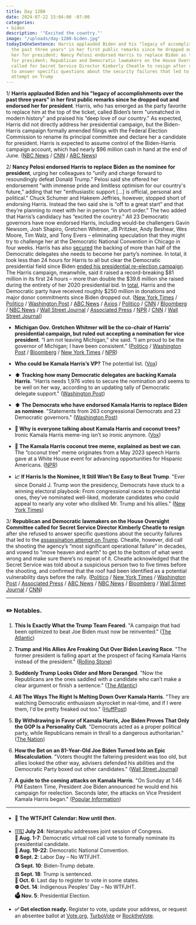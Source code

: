 ```yaml
---
title: Day 1280
date: 2024-07-22 15:04:00 -07:00
categories:
- biden
description: '"Excited the country."'
image: "/uploads/day-1280-biden.jpg"
todayInOneSentence: Harris applauded Biden and his "legacy of accomplishments over
  the past three years" in her first public remarks since he dropped out and endorsed
  her for president; Nancy Pelosi endorsed Harris to replace Biden as the nominee
  for president; Republican and Democratic lawmakers on the House Oversight Committee
  called for Secret Service Director Kimberly Cheatle to resign after she refused
  to answer specific questions about the security failures that led to the assassination
  attempt on Trump
---
```


1/ **Harris applauded Biden and his "legacy of accomplishments over the past three years" in her first public remarks since he dropped out and endorsed her for president**. Harris, who has emerged as the party favorite to replace him at the top of the ticket, called Biden’s term "unmatched in modern history" and  praised his “deep love of our country." As expected, Harris did not directly address her presidential campaign, but the Biden-Harris campaign formally amended filings with the Federal Election Commission to rename its principal committee and declare her a candidate for president. Harris is expected to assume control of the Biden-Harris campaign account, which had nearly $96 million cash in hand at the end of June. ([NBC News](https://www.nbcnews.com/politics/2024-election/kamala-harris-praises-biden-first-public-event-endorsed-president-rcna163050) / [CNN](https://www.cnn.com/2024/07/21/politics/fec-biden-harris-campaign-account/index.html) / [ABC News](https://abcnews.go.com/Politics/live-updates/biden-drops-out-updates/?id=112113289))

2/ **Nancy Pelosi endorsed Harris to replace Biden as the nominee for president**, urging her colleagues to “unify and charge forward to resoundingly defeat Donald Trump.” Pelosi said she offered her endorsement "with immense pride and limitless optimism for our country's future," adding that her "enthusiastic support \[...\] is official, personal and political." Chuck Schumer and Hakeem Jeffries, however, stopped short of endorsing Harris. Instead the two said she is “off to a great start” and that they’re planning to meet with her in person “in short order.” The two added that Harris’s candidacy has “excited the country.” All 23 Democratic governors have now endorsed Harris, including would-be challengers Gavin Newsom, Josh Shapiro, Gretchen Whitmer, JB Pritzker, Andy Beshear, Wes Moore, Tim Walz, and Tony Evers – eliminating speculation that they might try to challenge her at the Democratic National Convention in Chicago in four weeks.  Harris has also [secured](https://apnews.com/article/harris-biden-presidential-candidate-election-withdraw-9fbd153493cb3f088994854fe61a73e9) the backing of more than half of the Democratic delegates she needs to become her party’s nominee. In total, it took less than 24 hours for Harris to all but clear the Democratic presidential field since Biden [ended his presidential re-election campaign](https://whatthefuckjusthappenedtoday.com/2024/07/21/day-1279/#1-following-intense-pressure-from-ne). The Harris campaign, meanwhile, said it raised a record-breaking $81 million in its first 24 hours – more than double the $39.6 million she raised during the entirety of her 2020 presidential bid. In [total](https://www.cnbc.com/2024/07/22/live-updates-harris-democrats-biden-drops-out-trump-campaign.html), Harris and the Democratic party have received roughly $250 million in donations and major donor commitments since Biden dropped out.  ([New York Times](https://www.nytimes.com/live/2024/07/22/us/biden-harris-trump-news-election) / [Politico](https://www.politico.com/live-updates/2024/07/22/kamala-harris-campaign-biden-drop-out/dccc-online-fundraising-00170458) / [Washington Post](https://www.washingtonpost.com/politics/2024/07/22/2024-election-biden-kamala-harris-campaign-updates/) / [ABC News](https://abcnews.go.com/Politics/pelosi-endorses-harris-immense-pride-praises-bidens-wisdom/story?id=112169836) / [Axios](https://www.axios.com/2024/07/22/nancy-pelosi-kamala-harris-democratic-nominee-endorsement) / [Politico](https://www.politico.com/news/2024/07/22/jb-pritzker-endorses-kamala-harris-2024-00170291) / [CNN](https://www.cnn.com/2024/07/22/politics/kamala-harris-democratic-nomination/index.html) / [Bloomberg](https://www.bloomberg.com/news/articles/2024-07-22/harris-cements-democratic-support-as-2024-election-is-reset?srnd=homepage-americas&sref=MIBMEEoj) / [NBC News](https://www.nbcnews.com/politics/2024-election/live-blog/election-2024-live-updates-rcna162976) / [Wall Street Journal](https://www.wsj.com/politics/policy/kamala-harris-2024-democratic-presidential-nomination-cf8c80ff) / [Associated Press](https://apnews.com/live/biden-trump-election-campaign-updates) / [NPR](https://www.npr.org/live-updates/biden-harris-nominee-vp-dnc) / [CNN](https://www.cnn.com/politics/live-news/joe-biden-election-drop-out-07-22-24/index.html) / [Wall Street Journal](https://www.wsj.com/livecoverage/biden-drops-out-election-2024?))

* **Michigan Gov. Gretchen Whitmer will be the co-chair of Harris’ presidential campaign, but ruled out accepting a nomination for vice president**. “I am not leaving Michigan,” she said. “I am proud to be the governor of Michigan; I have been consistent.” ([Politico](https://www.politico.com/live-updates/2024/07/22/kamala-harris-campaign-biden-drop-out/gretchen-whitmer-vice-president-00170328) / [Washington Post](https://www.washingtonpost.com/politics/2024/07/22/2024-election-biden-kamala-harris-campaign-updates/#link-IMNSSOGYWVERXJLLYJISLCQHZY) / [Bloomberg](https://www.bloomberg.com/news/articles/2024-07-22/kamala-harris-likely-to-pick-from-rising-stars-for-running-mate) / [New York Times](https://www.nytimes.com/2024/07/22/us/politics/kamala-harris-vp-list.html) / [NPR](https://www.npr.org/2024/07/22/g-s1-12690/democrats-rally-behind-vice-president-harris))

* **Who could be Kamala Harris’s VP?** The potential list. ([Vox](https://www.vox.com/politics/362043/kamala-harris-vice-running-mate-democratic-presidential-ticket))

* **⬆️ Tracking how many Democratic delegates are backing Kamala Harris**. "Harris needs 1,976 votes to secure the nomination and seems to be well on her way, according to an updating tally of Democratic delegate support." ([Washington Post](https://www.washingtonpost.com/elections/2024/07/22/democratic-delegates-kamala-harris/))

* **⬆️ The Democrats who have endorsed Kamala Harris to replace Biden as nominee**. "Statements from 263 congressional Democrats and 23 Democratic governors." ([Washington Post](https://www.washingtonpost.com/politics/interactive/2024/kamala-harris-endorsements/))

* **🥥 Why is everyone talking about Kamala Harris and coconut trees?** Ironic Kamala Harris meme-ing isn’t so ironic anymore. ([Vox](https://www.vox.com/kamala-harris/359072/kamala-harris-coconut-tree-context-unburden-meme-khive))

* **🥥 The Kamala Harris coconut tree meme, explained as best we can**. The “coconut tree” meme originates from a May 2023 speech Harris gave at a White House event for advancing opportunities for Hispanic Americans. ([NPR](https://www.npr.org/2024/07/21/g-s1-12556/kamala-harris-coconut-tree-meme-context-unburdened))

* **📈 If Harris Is the Nominee, It Still Won’t Be Easy to Beat Trump**. "Ever since Donald J. Trump won the presidency, Democrats have stuck to a winning electoral playbook: From congressional races to presidential ones, they’ve nominated well-liked, moderate candidates who could appeal to nearly any voter who disliked Mr. Trump and his allies." ([New York Times](https://www.nytimes.com/2024/07/22/upshot/kamala-harris-polls-trump.html))

3/ **Republican and Democratic lawmakers on the House Oversight Committee called for Secret Service Director Kimberly Cheatle to resign** after she refused to answer specific questions about the security failures that led to the [assassination attempt on Trump](https://whatthefuckjusthappenedtoday.com/2024/07/15/day-1273/). Cheatle, however, did call the shooting the agency’s “most significant operational failure” in decades, and vowed to “move heaven and earth” to get to the bottom of what went wrong and make sure there’s no repeat of it. Cheatle acknowledged that the Secret Service was told about a suspicious person two to five times before the shooting, and confirmed that the roof had been identified as a potential vulnerability days before the rally. ([Politico](https://www.politico.com/news/2024/07/22/secret-service-director-trump-shooting-hearing-00170470) / [New York Times](https://www.nytimes.com/live/2024/07/22/us/secret-service-hearing-trump-cheatle) / [Washington Post](https://www.washingtonpost.com/national-security/2024/07/22/secret-service-director-kimberly-cheatle-testimony-trump/) / [Associated Press](https://apnews.com/article/secret-service-trump-rally-shooting-kimberly-cheatle-fabaf9a0e57d5545e5b60f0b2215778f) / [ABC News](https://abcnews.go.com/Politics/secret-service-director-expected-congress-failed-hearing-trump/story?id=112140393) / [NBC News](https://www.nbcnews.com/politics/politics-news/secret-service-director-kimberly-cheatle-expected-tell-house-hearing-a-rcna163010) / [Bloomberg](https://www.bloomberg.com/news/articles/2024-07-22/secret-service-head-says-agency-failed-in-stopping-trump-shooter?srnd=homepage-americas&sref=MIBMEEoj) / [Wall Street Journal](https://www.wsj.com/us-news/kimberly-cheatle-secret-service-house-oversight-committee-13a7aaf8?mod=hp_lead_pos7) / [CNN](https://www.cnn.com/2024/07/22/politics/takeaways-trump-shooting-secret-service-cheatle-hearing/index.html))

---

### ✏️ Notables.

1. **This Is Exactly What the Trump Team Feared**. "A campaign that had been optimized to beat Joe Biden must now be reinvented." ([The Atlantic](https://www.theatlantic.com/politics/archive/2024/07/trump-campaign-biden-dropping-out/679183/))

2. **Trump and His Allies Are Freaking Out Over Biden Leaving Race**. "The former president is falling apart at the prospect of facing Kamala Harris instead of the president." ([Rolling Stone](https://www.rollingstone.com/politics/politics-news/trump-maga-allies-freak-out-biden-race-harris-1235064883/))

3. **Suddenly Trump Looks Older and More Deranged**. "Now the Republicans are the ones saddled with a candidate who can’t make a clear argument or finish a sentence." ([The Atlantic](https://www.theatlantic.com/politics/archive/2024/07/trump-looks-older-and-more-deranged/679186/))

4. **All The Ways The Right Is Melting Down Over Kamala Harris**. "They are watching Democratic enthusiasm skyrocket in real-time, and if I were them, I'd be pretty freaked out too." ([HuffPost](https://www.huffpost.com/entry/kamala-harris-biden-president-republicans_n_669e602ee4b030a2640a3917))

5. **By Withdrawing in Favor of Kamala Harris, Joe Biden Proves That Only the GOP Is a Personality Cult**. "Democrats acted as a proper political party, while Republicans remain in thrall to a dangerous authoritarian." ([The Nation](https://www.thenation.com/article/politics/trump-republican-personality-cult/))

6. **How the Bet on an 81-Year-Old Joe Biden Turned Into an Epic Miscalculation**. "Voters thought the faltering president was too old, but allies looked the other way, advisers defended his abilities and the Democratic Party boxed out other candidates." ([Wall Street Journal](https://www.wsj.com/politics/elections/joe-biden-age-condition-before-election-drop-out-c9fc46ef))

7. **A guide to the coming attacks on Kamala Harris**. "On Sunday at 1:46 PM Eastern Time, President Joe Biden announced he would end his campaign for reelection. Seconds later, the attacks on Vice President Kamala Harris began." ([Popular Information](https://popular.info/p/a-guide-to-the-coming-attacks-on))

---

* #### 📅 The WTFJHT Calendar: Now until *then*.

* **🇮🇱 July 24**: Netanyahu addresses joint session of Congress.\
  **🫏 Aug. 1-7**: Democratic virtual roll call vote to formally nominate its presidential candidate. \
  **🫏 Aug. 19-22**: Democratic National Convention.\
  **⛔️ Sept. 2**: Labor Day – No WTFJHT. \
  **📺 Sept. 10**: Biden-Trump debate.\
  **⚖️ Sept. 18**: Trump is sentenced.\
  **📆 Oct. 6**: Last day to register to vote in some states. \
  **⛔️ Oct. 14**: Indigenous Peoples’ Day – No WTFJHT. \
  **🗳️ Nov. 5**: Presidential Election.

* **✅ Get election ready.** Register to vote, update your address, or request an absentee ballot at [Vote.org](https://www.vote.org/), [TurboVote](https://turbovote.org/) or [RocktheVote](https://www.rockthevote.org/).
